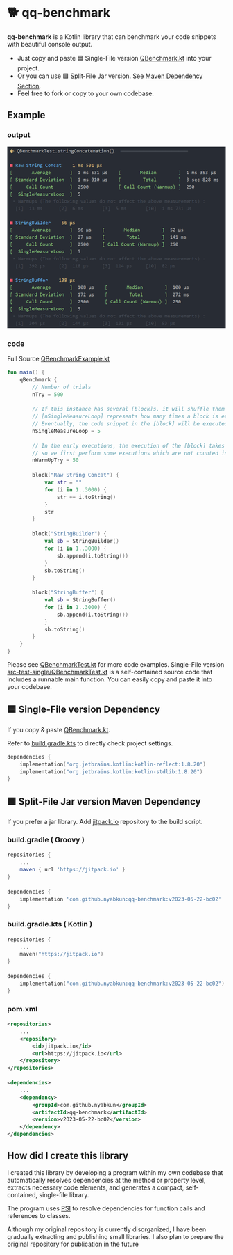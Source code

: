 # 🐕 qq-benchmark

**qq-benchmark** is a Kotlin library that can benchmark your code snippets with beautiful console output.
- Just copy and paste 🟦 Single-File version [QBenchmark.kt](src-single/QBenchmark.kt) into your project. 
- Or you can use 🟩 Split-File Jar version. See [Maven Dependency Section](#-split-file-jar-version-maven-dependency).
- Feel free to fork or copy to your own codebase.

## Example

### output
<p align="center">
    
</p>
<p align="center">
    <img src="img/result.png" width="886" alt="result.png">
</p>

### code

Full Source  [QBenchmarkExample.kt](src-example/QBenchmarkExample.kt)

```kotlin
fun main() {
    qBenchmark {
        // Number of trials
        nTry = 500

        // If this instance has several [block]s, it will shuffle them in randomized order and measure the time.
        // [nSingleMeasureLoop] represents how many times a block is executed in one measurement.
        // Eventually, the code snippet in the [block] will be executed [nSingleMeasureLoop] * [nTry] times.
        nSingleMeasureLoop = 5

        // In the early executions, the execution of the [block] takes more time,
        // so we first perform some executions which are not counted in the measurements.
        nWarmUpTry = 50

        block("Raw String Concat") {
            var str = ""
            for (i in 1..3000) {
                str += i.toString()
            }
            str
        }

        block("StringBuilder") {
            val sb = StringBuilder()
            for (i in 1..3000) {
                sb.append(i.toString())
            }
            sb.toString()
        }

        block("StringBuffer") {
            val sb = StringBuffer()
            for (i in 1..3000) {
                sb.append(i.toString())
            }
            sb.toString()
        }
    }
}
```

Please see [QBenchmarkTest.kt](src-test-split/nyab/util/QBenchmarkTest.kt) for more code examples.
Single-File version [src-test-single/QBenchmarkTest.kt](src-test-single/QBenchmarkTest.kt) is a self-contained source code that includes a runnable main function.
You can easily copy and paste it into your codebase.        

## 🟦 Single-File version Dependency

If you copy & paste [QBenchmark.kt](src-single/QBenchmark.kt).

Refer to [build.gradle.kts](build.gradle.kts) to directly check project settings.



```kotlin
dependencies {
    implementation("org.jetbrains.kotlin:kotlin-reflect:1.8.20")
    implementation("org.jetbrains.kotlin:kotlin-stdlib:1.8.20")
}
```

## 🟩 Split-File Jar version Maven Dependency

If you prefer a jar library. Add [jitpack.io](https://jitpack.io/#nyabkun/qq-benchmark) repository to the build script.

### build.gradle ( Groovy )
```groovy
repositories {
    ...
    maven { url 'https://jitpack.io' }
}

dependencies {
    implementation 'com.github.nyabkun:qq-benchmark:v2023-05-22-bc02'
}
```

### build.gradle.kts ( Kotlin )
```kotlin
repositories {
    ...
    maven("https://jitpack.io")
}

dependencies {
    implementation("com.github.nyabkun:qq-benchmark:v2023-05-22-bc02")
}
```

### pom.xml
```xml
<repositories>
    ...
    <repository>
        <id>jitpack.io</id>
        <url>https://jitpack.io</url>
    </repository>
</repositories>

<dependencies>
    ...
    <dependency>
        <groupId>com.github.nyabkun</groupId>
        <artifactId>qq-benchmark</artifactId>
        <version>v2023-05-22-bc02</version>
    </dependency>
</dependencies>
```

## How did I create this library

I created this library by developing a program within my own codebase that automatically resolves dependencies at the method or property level, extracts necessary code elements, and generates a compact, self-contained, single-file library.

The program uses [PSI](https://plugins.jetbrains.com/docs/intellij/psi.html) to resolve dependencies for function calls and references to classes.

Although my original repository is currently disorganized, I have been gradually extracting and publishing small libraries. I also plan to prepare the original repository for publication in the future

